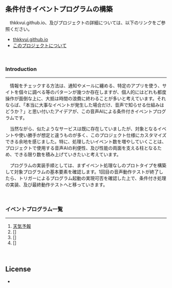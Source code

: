 ## **条件付きイベントプログラムの構築**

　thkkvui.github.io、及びプロジェクトの詳細については、以下のリンクをご参照ください。

- [thkkvui.github.io](https://thkkvui.github.io)
- [このプロジェクトについて](https://thkkvui.github.io/about)

&emsp;

### **Introduction**
---

　情報をチェックする方法は、通知やメールに纏める、特定のアプリを使う、サイトを個々に調べる等のパターンが幾つか存在しますが、個人的にはどれも都度操作が面倒な上に、大抵は時間の浪費に終わることが多いと考えています。それならば、「本当に大事なイベントが発生した場合だけ、音声で知らせる仕組みはどうか？」と思い付いたアイデアが、この音声AIによる条件付きイベントプログラムです。

　当然ながら、似たようなサービスは既に存在していましたが、対象となるイベントや使い勝手が想定と違うものが多く、このプロジェクト仕様にカスタマイズできる余地を感じました。特に、処理したいイベント数を増やしていくことは、プロジェクトで使用する音声AIの利便性、及び性能の両面を支える柱となるため、できる限り数を積み上げていきたいと考えています。

　プログラムの実装手順としては、まずイベント処理なしのプロトタイプを構築して対象プログラムの基本要素を確認します。1回目の音声動作テストが終了したら、トリガーによるプログラム起動の実現可否を確認した上で、条件付き処理の実装、及び最終動作テストへと移っていきます。

&emsp;

### **イベントプログラム一覧**
---

1. [天気予報](https://github.com/thkkvui/event/tree/main/weather_forecast/1-①.%20天気予報%20for%20Alexa)
2. []
3. []
4. []

&emsp;

## **License**

-

&emsp;
